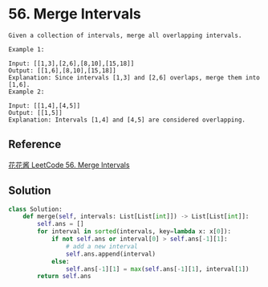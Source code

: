 # 56. Merge Intervals

```
Given a collection of intervals, merge all overlapping intervals.

Example 1:

Input: [[1,3],[2,6],[8,10],[15,18]]
Output: [[1,6],[8,10],[15,18]]
Explanation: Since intervals [1,3] and [2,6] overlaps, merge them into [1,6].
Example 2:

Input: [[1,4],[4,5]]
Output: [[1,5]]
Explanation: Intervals [1,4] and [4,5] are considered overlapping.
```

## Reference

[花花酱 LeetCode 56. Merge Intervals](https://www.youtube.com/watch?v=6tLHjei-f0I)


## Solution

```python
class Solution:
    def merge(self, intervals: List[List[int]]) -> List[List[int]]:
        self.ans = []
        for interval in sorted(intervals, key=lambda x: x[0]):
            if not self.ans or interval[0] > self.ans[-1][1]:
                # add a new interval
                self.ans.append(interval)
            else:
                self.ans[-1][1] = max(self.ans[-1][1], interval[1])
        return self.ans
```

